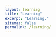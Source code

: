 ```yaml
---
layout: learning
title: "Learning"
excerpt: "Learning."
sitemap: false
permalink: /learning/
---
```




